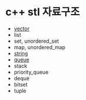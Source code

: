# c++ stl 자료구조
- [vector](https://github.com/LEE026/algorithm-and-data-structure/blob/main/c%2B%2B_stl_data_structure/vector.md)
- list
- set, unordered_set
- map, unordered_map
- [string](https://github.com/LEE026/algorithm-and-data-structure/blob/main/c%2B%2B_stl_data_structure/string.md)
- [queue](https://github.com/LEE026/algorithm-and-data-structure/blob/main/c%2B%2B_stl_data_structure/queue.md)
- stack
- priority_queue
- deque
- bitset
- tuple
